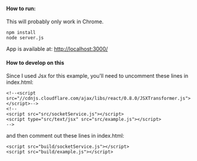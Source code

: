 #### How to run:
This will probably only work in Chrome.
```
npm install
node server.js
```
App is available at: [http://localhost:3000/](http://localhost:3000/)

#### How to develop on this
Since I used Jsx for this example, you'll need to uncomment these lines in index.html:
```
<!--<script src="//cdnjs.cloudflare.com/ajax/libs/react/0.8.0/JSXTransformer.js"></script>-->
<!--
<script src="src/socketService.js"></script>
<script type="src/text/jsx" src="src/example.js"></script>
-->
```
and then comment out these lines in index.html:
```
<script src="build/socketService.js"></script>
<script src="build/example.js"></script>
```
